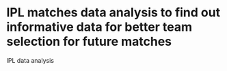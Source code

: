 # IPL matches data analysis to find out informative data for better team selection for future matches
IPL data analysis
